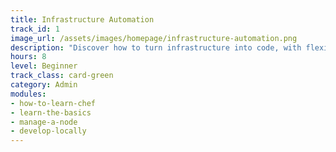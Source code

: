```yaml
---
title: Infrastructure Automation
track_id: 1
image_url: /assets/images/homepage/infrastructure-automation.png
description: "Discover how to turn infrastructure into code, with flexibility baked in. Learn what Chef does during a run and how to configure a system using a mix of resources, recipes and cookbooks. Then add a dash of ingenuity and apply your new skills to an actual machine."
hours: 8
level: Beginner
track_class: card-green
category: Admin
modules:
- how-to-learn-chef
- learn-the-basics
- manage-a-node
- develop-locally
---
```

